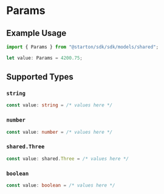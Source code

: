 # Params

## Example Usage

```typescript
import { Params } from "@starton/sdk/sdk/models/shared";

let value: Params = 4200.75;
```

## Supported Types

### `string`

```typescript
const value: string = /* values here */
```

### `number`

```typescript
const value: number = /* values here */
```

### `shared.Three`

```typescript
const value: shared.Three = /* values here */
```

### `boolean`

```typescript
const value: boolean = /* values here */
```

